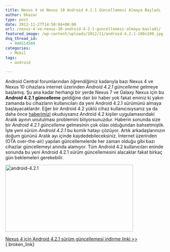```yaml
---
title: Nexus 4 ve Nexus 10 Android 4.2.1 Güncellemesi Almaya Başladı
author: bkazar
type: post
date: 2012-11-27T14:58:04+00:00
url: /nexus-4-ve-nexus-10-android-4-2-1-guncellemesi-almaya-basladi/
featured_image: /wp-content/uploads/2012/11/android-4.2.1-100x100.jpg
dsq_thread_id:
  - 946514509
categories:
  - Mobil
tags:
  - android

---
```

Android Central forumlarından öğrendiğimiz kadarıyla bazı Nexus 4 ve Nexus 10 cihazlara internet üzerinden _Android 4.2.1 güncelleme_ gelmeye başlamış. Şu ana kadar herhangi bir yerde Nexus 7 ve Galaxy Nexus için bu **Android 4.2.1 güncelleme** geldiğine dair bir haber yok fakat eminiz ki yakın zamanda bu cihazların kullanıcıları da yeni Android 4.2.1 sürümünü almaya başlayacaklardır. Eğer bir Android 4.2 yüklü cihaz kullanıcısıysanız ya da daha önce [haberimizi][1] okuduysanız Android 4.2 kişiler uygulamasındaki Aralık ayının unutulması problemini biliyorsunuzdur. Haberin sonunda size bir _Android 4.2.1 güncelleme_ gelmesinin çok olası olduğundan bahsetmiştik. İşte yeni sürüm _Android 4.2.1_ bu komik hatayı çözüyor. Artık arkadaşlarınızın doğum gününü Aralık ayı içinde kaydedebileceksiniz. İnternet üzerinden (OTA over-the-air) yapılan güncellemelerde her zaman olduğu gibi bazı cihazlar güncellemeyi anında alamıyor. Tüm Android 4.2 kullanıcıları eninde sonunda bu yeni Android 4.2.1 sürüm güncellemesini alacaklar fakat birkaç gün beklemeleri gerekebilir.

<img class="aligncenter size-large wp-image-9329" title="android-4.2.1" src="https://www.murekkep.org/wp-content/uploads/2012/11/android-4.2.1-400x209.jpg" alt="android-4.2.1" width="400" height="209" srcset="https://www.murekkep.org/wp-content/uploads/2012/11/android-4.2.1-400x209.jpg 400w, https://www.murekkep.org/wp-content/uploads/2012/11/android-4.2.1-50x26.jpg 50w, https://www.murekkep.org/wp-content/uploads/2012/11/android-4.2.1-238x125.jpg 238w, https://www.murekkep.org/wp-content/uploads/2012/11/android-4.2.1.jpg 669w" sizes="(max-width: 400px) 100vw, 400px" /> 

[Nexus 4 için Android 4.2.1 sürüm güncellemesi indirme linki >>][2]{.broken_link}

&nbsp;

 [1]: https://www.murekkep.org/android-4-2-kisiler-uygulamasinda-hata-9216
 [2]: https://android.clients.google.com/packages/ota/google_mako/625f5f7c6524.signed-occam-JOP40D-from-JOP40C.625f5f7c.zip